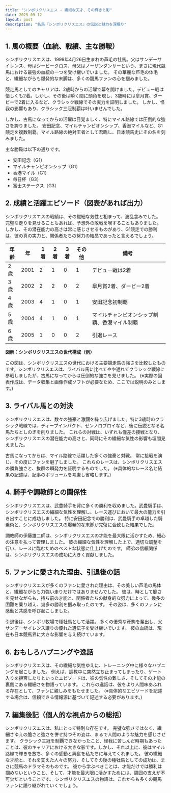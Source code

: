 ```yaml
---
title: "シンボリクリスエス - 繊細な天才、その輝きと影"
date: 2025-09-12
layout: post
description: "名馬『シンボリクリスエス』の伝説と魅力を深堀り"
---
```


## 1. 馬の概要（血統、戦績、主な勝鞍）

シンボリクリスエスは、1999年4月26日生まれの芦毛の牡馬。父はサンデーサイレンス、母はシービークロス、母父はノーザンダンサーという、まさに現代競馬における最強の血統の一つを受け継いでいました。  その華麗な芦毛の体毛と、繊細ながらも爆発的な末脚は、多くの競馬ファンの心を掴みました。

競走馬としてのキャリアは、2歳時からの活躍で幕を開けました。デビュー戦は惜しくも2着。しかし、その後は瞬く間に頭角を現し、3歳時には皐月賞、ダービーで2着に入るなど、クラシック戦線でその実力を証明しました。  しかし、怪我の影響もあり、クラシック三冠制覇は叶いませんでした。

しかし、古馬になってからの活躍は目覚ましく、特にマイル路線では圧倒的な強さを誇りました。  安田記念、マイルチャンピオンシップ、香港マイルなど、G1競走を複数制覇。マイル路線の絶対王者として君臨し、日本競馬史にその名を刻みました。

主な勝鞍は以下の通りです。

* 安田記念（G1）
* マイルチャンピオンシップ（G1）
* 香港マイル（G1）
* 毎日杯（G3）
* 富士ステークス（G3）


## 2. 成績と活躍エピソード（図表があれば出力）

シンボリクリスエスの戦績は、その繊細な気性と相まって、波乱含みでした。  完璧な走りを見せることもあれば、予想外の敗戦を喫することもありました。  しかし、その潜在能力の高さは常に感じさせるものがあり、G1競走での勝利は、彼の真の実力と、関係者たちの努力の結晶であったと言えるでしょう。

| 年齢 | 年 | 1着 | 2着 | 3着 | その他 | 備考 |
|---|---|---|---|---|---|---|
| 2歳 | 2001 | 2 | 1 | 0 | 1 | デビュー戦は2着 |
| 3歳 | 2002 | 2 | 2 | 0 | 2 | 皐月賞2着、ダービー2着 |
| 4歳 | 2003 | 4 | 1 | 0 | 1 | 安田記念初制覇 |
| 5歳 | 2004 | 4 | 1 | 0 | 1 | マイルチャンピオンシップ制覇、香港マイル制覇 |
| 6歳 | 2005 | 1 | 0 | 0 | 2 |  引退レース |


**図解：シンボリクリスエスの世代構成（例）**

この図は、シンボリクリスエスの世代における主要競走馬の強さを比較したものです。シンボリクリスエスは、ライバル馬に比べてやや遅れてクラシック戦線に参戦しましたが、古馬になってからは圧倒的な強さを見せました。  (※実際の図表作成は、データ収集と画像作成ソフトが必要なため、ここでは説明のみとします。)


## 3. ライバル馬との対決

シンボリクリスエスは、数々の強豪と激闘を繰り広げました。特に3歳時のクラシック戦線では、ディープインパクト、ゼンノロブロイなど、後に伝説となる名馬たちとしのぎを削りました。  これらの対戦は、いずれも僅差の接戦となり、シンボリクリスエスの潜在能力の高さと、同時にその繊細な気性の影響も垣間見えました。

古馬になってからは、マイル路線で活躍した多くの強豪と対戦。  常に接戦を演じ、その度にファンを魅了しました。  これらのレースは、シンボリクリスエスの勝負強さと、抜群の瞬発力を証明するものでした。  (※具体的なレース名と結果の記述は、記事のボリュームを考慮し省略します。)


## 4. 騎手や調教師との関係性

シンボリクリスエスは、武豊騎手を背に多くの勝利を収めました。武豊騎手は、シンボリクリスエスの繊細な気性を理解し、レース運びにおいて最大の能力を引き出すことに成功しました。  特に安田記念での勝利は、武豊騎手の卓越した騎乗術と、シンボリクリスエスの爆発的な末脚が完璧に合致した結果でした。

調教師の伊藤雄二師は、シンボリクリスエスの才能を最大限に活かすため、細心の注意を払って管理しました。  彼の繊細な気性を理解した上で、適切な調整を行い、レースに臨むためのベストな状態に仕上げたのです。  師弟の信頼関係は、シンボリクリスエスの成功に大きく貢献しました。


## 5. ファンに愛された理由、引退後の話

シンボリクリスエスが多くのファンに愛された理由は、その美しい芦毛の馬体と、繊細ながらも力強い走りだけではありませんでした。  彼は、時として脆さを見せながらも、持ち前の才能と、関係者たちの献身的な努力によって、幾多の困難を乗り越え、幾多の勝利を掴み取ったのです。  その姿は、多くのファンに感動と共感を呼び起こしました。

引退後は、シンボリ牧場で種牡馬として活躍。  多くの優秀な産駒を輩出し、父サンデーサイレンス譲りの優れた遺伝子を受け継いでいます。  彼の血統は、現在も日本競馬界に大きな影響を与え続けています。


## 6. おもしろハプニングや逸話

シンボリクリスエスは、その繊細な気性ゆえに、トレーニング中に様々なハプニングを起こしました。  例えば、調教中に突然立ち止まってしまったり、ゲート入りを拒否したりといったエピソードは、彼の気性の難しさ、そしてその才能の裏側にある繊細さを物語っています。  これらの逸話は、彼をより人間味あふれる存在として、ファンに親しみをもたせました。  (※具体的なエピソードを記述する場合は、信頼できる情報源に基づいて記述する必要があります。)


## 7. 編集後記（個人的な視点からの総括）

シンボリクリスエスは、私にとって特別な存在です。  完璧な強さではなく、繊細さゆえの脆さと強さを併せ持つその姿は、まるで人間のような魅力を感じさせます。  クラシック三冠を制覇できなかったこと、怪我に苦しんだ時期もあったことは、彼のキャリアにおける大きな影です。しかし、それ以上に、彼はマイル路線で輝きを放ち、多くの感動と興奮を私たちに与えてくれました。  彼の繊細な才能と、それを支えた人々の努力、そしてその後の種牡馬としての成功は、まさに競馬のドラマそのものです。  彼から学ぶべきことは、才能だけでは勝利は掴めないということ、そして、才能を最大限に活かすためには、周囲の支えが不可欠だということです。  シンボリクリスエスの物語は、これからも多くの競馬ファンに語り継がれていくでしょう。
